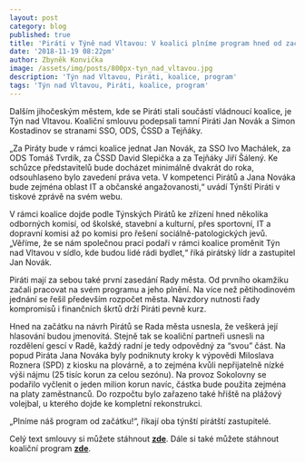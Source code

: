 ```yaml
---
layout: post
category: blog
published: true
title: 'Piráti v Týně nad Vltavou: V koalici plníme program hned od začátku'
date: '2018-11-19 08:22pm'
author: Zbyněk Konvička
image: /assets/img/posts/800px-tyn_nad_vltavou.jpg
description: 'Týn nad Vltavou, Piráti, koalice, program'
tags: 'Týn nad Vltavou, Piráti, koalice, program'
---
```

Dalším jihočeským městem, kde se Piráti stali součástí vládnoucí koalice, je Týn nad Vltavou. Koaliční smlouvu podepsali tamní Piráti Jan Novák a Simon Kostadinov se stranami SSO, ODS, ČSSD a Tejňáky.

„Za Piráty bude v rámci koalice jednat Jan Novák, za SSO Ivo Machálek, za ODS Tomáš Tvrdík, za ČSSD David Slepička a za Tejňáky Jiří Šálený. Ke schůzce představitelů bude docházet minimálně dvakrát do roka, odsouhlaseno bylo zavedení práva veta. V kompetenci Pirátů a Jana Nováka bude zejména oblast IT a občanské angažovanosti,“ uvádí Týnští Piráti v tiskové zprávě na svém webu.

V rámci koalice dojde podle Týnských Pirátů ke zřízení hned několika odborných komisí, od školské, stavební a kulturní, přes sportovní, IT a dopravní komisi až po komisi pro řešení sociálně-patologických jevů. „Věříme, že se nám společnou prací podaří v rámci koalice proměnit Týn nad Vltavou v sídlo, kde budou lidé rádi bydlet,“ říká pirátský lídr a zastupitel Jan Novák.

Piráti mají za sebou také první zasedání Rady města. Od prvního okamžiku začali pracovat na svém programu a jeho plnění. Na více než pětihodinovém jednání se řešil především rozpočet města. Navzdory nutnosti řady kompromisů i finančních škrtů drží Piráti pevně kurz.

Hned na začátku na návrh Pirátů se Rada města usnesla, že veškerá její hlasování budou jmenovitá. Stejně tak se koaliční partneři usnesli na rozdělení gescí v Radě, každý radní je tedy odpovědný za “svou” část. Na popud Piráta Jana Nováka byly podniknuty kroky k výpovědi Miloslava Roznera (SPD) z kiosku na plovárně, a to zejména kvůli nepřijatelně nízké výši nájmu (25 tisíc korun za celou sezónu). Na provoz Sokolovny se podařilo vyčlenit o jeden milion korun navíc, částka bude použita zejména na platy zaměstnanců. Do rozpočtu bylo zařazeno také hřiště na plážový volejbal, u kterého dojde ke kompletní rekonstrukci.

„Plníme náš program od začátku!“, říkají oba týnští pirátští zastupitelé.

Celý text smlouvy si můžete stáhnout [**zde**](https://tyn.pirati.cz/assets/KS.pdf). Dále si také můžete stáhnout koaliční program [**zde**](https://tyn.pirati.cz/assets/KP.pdf).
